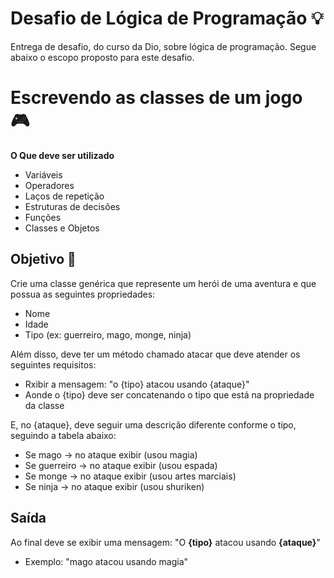 # Desafio de Lógica de Programação 💡
Entrega de desafio, do curso da Dio, sobre lógica de programação. Segue abaixo o escopo proposto para este desafio.

# Escrevendo as classes de um jogo 🎮

**O Que deve ser utilizado**

- Variáveis
- Operadores
- Laços de repetição
- Estruturas de decisões
- Funções
- Classes e Objetos

## Objetivo 🎯

Crie uma classe genérica que represente um herói de uma aventura e que possua as seguintes propriedades:
- Nome
- Idade
- Tipo (ex: guerreiro, mago, monge, ninja)

Além disso, deve ter um método chamado atacar que deve atender os seguintes requisitos:
- Rxibir a mensagem: "o {tipo} atacou usando {ataque}"
- Aonde o {tipo} deve ser concatenando o tipo que está na propriedade da classe

E, no {ataque}, deve seguir uma descrição diferente conforme o tipo, seguindo a tabela abaixo:
- Se mago -> no ataque exibir (usou magia)
- Se guerreiro -> no ataque exibir (usou espada)
- Se monge -> no ataque exibir (usou artes marciais)
- Se ninja -> no ataque exibir (usou shuriken)

## Saída

Ao final deve se exibir uma mensagem:
"O **{tipo}** atacou usando **{ataque}**"
- Exemplo: "mago atacou usando magia"
